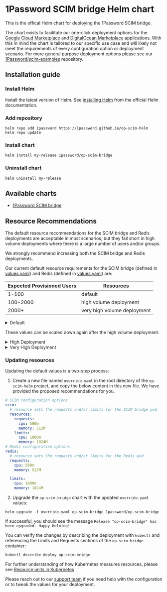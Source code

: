 # 1Password SCIM bridge Helm chart

This is the offical Helm chart for deploying the 1Password SCIM bridge.

The chart exists to facilitate our one-click deployment options for the [Google Cloud Marketplace](https://console.cloud.google.com/marketplace/product/agilebits-public/op-scim-bridge) and [DigitalOcean Marketplace](https://marketplace.digitalocean.com/apps/1password-scim-bridge) applications. With this in mind the chart is tailored to our specific use case and will likely not meet the requirements of every configuration option or deployment scenario. For more general purpose deployment options please see our [1Password/scim-examples](https://github.com/1Password/scim-examples) repository.

## Installation guide

### Install Helm

Install the latest version of Helm. See [installing Helm](https://helm.sh/docs/intro/install/) from the official Helm documentation.

### Add repository

```shell
helm repo add 1password https://1password.github.io/op-scim-helm
helm repo update
```

### Install chart

```shell
helm install my-release 1password/op-scim-bridge
```

### Uninstall chart

```shell
helm uninstall my-release
```

## Available charts

* [1Password SCIM bridge](https://github.com/1Password/op-scim-helm/tree/main/charts/op-scim-bridge)

## Resource Recommendations

The default resource recommendations for the SCIM bridge and Redis deployments are acceptable in most scenarios, but they fall short in high volume deployments where there is a large number of users and/or groups. 

We strongly recommend increasing both the SCIM bridge and Redis deployments.

Our current default resource requirements for the SCIM bridge (defined in [values.yaml](https://github.com/1Password/op-scim-helm/blob/main/charts/op-scim-bridge/values.yaml#L104)) and Redis (defined in [values.yaml](https://github.com/1Password/op-scim-helm/blob/main/charts/op-scim-bridge/values.yaml#L205)) are:

| Expected Provisioned Users | Resources |
| ---- | ---- |
| 1-100  | default  |
| 100-2000  | high volume deployment  |
| 2000+  | very high volume deployment  |

<details>
  <summary>Default</summary>
     
      ```yaml
      requests:
        cpu: 125m
        memory: 256M

      limits:
        cpu: 250m
        memory: 512M
      ```

</details>

These values can be scaled down again after the high volume deployment.

<details>
  <summary>High Deployment</summary>
      
      ```yaml
      requests:
        cpu: 500m
        memory: 512M

      limits:
        cpu: 1000m
        memory: 1024M
      ```

</details>

<details>
  <summary>Very High Deployment</summary>
     
      ```yaml
      requests:
        cpu: 1000m
        memory: 1024M

      limits:
        cpu: 2000m
        memory: 2048M
      ```
      
</details>


### Updating resources

Updating the default values is a two-step process:

1. Create a new file named `override.yaml` in the root directory of the `op-scim-helm` project, and copy the below content in this new file. We have provided the proposed recommendations for you.

```yaml
# SCIM configuration options
scim:
  # resource sets the requests and/or limits for the SCIM bridge pod
  resources:
    requests:
      cpu: 500m
      memory: 512M
    limits:
      cpu: 1000m
      memory: 1024M
# Redis configuration options
redis:
  # resource sets the requests and/or limits for the Redis pod
  requests:
    cpu: 500m
    memory: 512M

  limits:
    cpu: 1000m
    memory: 1024M
```
2. Upgrade the `op-scim-bridge` chart with the updated `override.yaml` values:

```shell
helm upgrade -f override.yaml op-scim-bridge 1password/op-scim-bridge
```

If successful, you should see the message `Release "op-scim-bridge" has been upgraded. Happy Helming!`

You can verify the changes by describing the deployment with `kubectl` and referencing the Limits and Requests sections of the `op-scim-bridge` container:

```shell
kubectl describe deploy op-scim-bridge
```

For further understanding of how Kubernetes measures resources, please see [Resource units in Kubernetes](https://kubernetes.io/docs/concepts/configuration/manage-resources-containers/#resource-units-in-kubernetes)

Please reach out to our [support team](https://support.1password.com/contact/) if you need help with the configuration or to tweak the values for your deployment.
